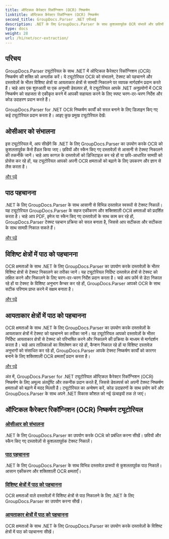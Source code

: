 ```yaml
---
title: ऑप्टिकल कैरेक्टर रिकॉग्निशन (OCR) निष्कर्षण
linktitle: ऑप्टिकल कैरेक्टर रिकॉग्निशन (OCR) निष्कर्षण
second_title: GroupDocs.Parser .NET एपीआई
description: .NET के लिए GroupDocs.Parser के साथ कुशलतापूर्वक OCR संभालें और छवियों और दस्तावेज़ों से टेक्स्ट निकालें। आज ही अपनी OCR क्षमताओं को बढ़ाएँ!
type: docs
weight: 28
url: /hi/net/ocr-extraction/
---
```


## परिचय

GroupDocs.Parser ट्यूटोरियल के साथ .NET में ऑप्टिकल कैरेक्टर रिकॉग्निशन (OCR) निष्कर्षण की शक्ति को अनलॉक करें। ये ट्यूटोरियल OCR को संभालने, टेक्स्ट को पहचानने और दस्तावेज़ों के भीतर विशिष्ट क्षेत्रों या आयताकार क्षेत्रों से सामग्री निकालने पर व्यापक मार्गदर्शन प्रदान करते हैं। चाहे आप एक शुरुआती या एक अनुभवी डेवलपर हों, ये ट्यूटोरियल आपके .NET अनुप्रयोगों में OCR निष्कर्षण को सहजता से एकीकृत करने में आपकी सहायता करने के लिए स्पष्ट चरण-दर-चरण निर्देश और कोड उदाहरण प्रदान करते हैं।

GroupDocs.Parser for .NET OCR निष्कर्षण कार्यों को सरल बनाने के लिए डिज़ाइन किए गए कई ट्यूटोरियल प्रदान करता है। आइए कुछ प्रमुख ट्यूटोरियल देखें:

## ओसीआर को संभालना
इस ट्यूटोरियल में, आप सीखेंगे कि .NET के लिए GroupDocs.Parser का उपयोग करके OCR को कुशलतापूर्वक कैसे हैंडल किया जाए। छवियों और स्कैन किए गए दस्तावेज़ों से आसानी से टेक्स्ट निकालने की तकनीकें जानें। चाहे आप कागज़ के दस्तावेज़ों को डिजिटाइज़ कर रहे हों या छवि-आधारित सामग्री को प्रोसेस कर रहे हों, यह ट्यूटोरियल आपको अपनी OCR क्षमताओं को बढ़ाने के लिए उपकरण और ज्ञान से लैस करता है।

[और पढ़ें](./handling-ocr/)

## पाठ पहचानना
.NET के लिए GroupDocs.Parser के साथ आसानी से विभिन्न दस्तावेज़ स्वरूपों से टेक्स्ट निकालें। यह ट्यूटोरियल GroupDocs.Parser के सहज एकीकरण और शक्तिशाली OCR क्षमताओं को प्रदर्शित करता है। चाहे आप PDF, इमेज या स्कैन किए गए दस्तावेज़ों के साथ काम कर रहे हों, GroupDocs.Parser टेक्स्ट पहचान प्रक्रिया को सरल बनाता है, जिससे आप सटीकता और सटीकता के साथ सामग्री निकाल सकते हैं।

[और पढ़ें](./recognizing-text/)

## विशिष्ट क्षेत्रों में पाठ को पहचानना
OCR क्षमताओं के साथ .NET के लिए GroupDocs.Parser का उपयोग करके दस्तावेज़ों के भीतर विशिष्ट क्षेत्रों से टेक्स्ट निकालने का तरीका जानें। यह ट्यूटोरियल निर्दिष्ट दस्तावेज़ क्षेत्रों से टेक्स्ट को लक्षित करने और निकालने के लिए चरण-दर-चरण निर्देश प्रदान करता है। चाहे आप फ़ॉर्म से डेटा निकाल रहे हों या टेक्स्ट के विशिष्ट अनुभाग कैप्चर कर रहे हों, GroupDocs.Parser आपको OCR के साथ सटीक परिणाम प्राप्त करने में सक्षम बनाता है।

[और पढ़ें](./recognizing-text-in-specific-areas/)

## आयताकार क्षेत्रों में पाठ को पहचानना
OCR क्षमताओं के साथ .NET के लिए GroupDocs.Parser का उपयोग करके दस्तावेज़ों के आयताकार क्षेत्रों में टेक्स्ट को पहचानने का तरीका जानें। यह ट्यूटोरियल आपको दस्तावेज़ों के भीतर निर्दिष्ट आयताकार क्षेत्रों से टेक्स्ट को परिभाषित करने और निकालने की प्रक्रिया के माध्यम से मार्गदर्शन करता है। चाहे आप तालिकाओं का विश्लेषण कर रहे हों, कैप्शन निकाल रहे हों या विशिष्ट दस्तावेज़ अनुभागों को संसाधित कर रहे हों, GroupDocs.Parser आपके टेक्स्ट निष्कर्षण कार्यों को कारगर बनाने के लिए शक्तिशाली OCR क्षमताएँ प्रदान करता है।

[और पढ़ें](./recognizing-text-in-rectangular-regions/)

अंत में, GroupDocs.Parser for .NET ट्यूटोरियल ऑप्टिकल कैरेक्टर रिकॉग्निशन (OCR) निष्कर्षण के लिए अमूल्य अंतर्दृष्टि और तकनीक प्रदान करते हैं, जिससे डेवलपर्स को अपनी टेक्स्ट निष्कर्षण क्षमताओं को बढ़ाने में मदद मिलती है। ट्यूटोरियल का अन्वेषण करें, कोड उदाहरणों के साथ प्रयोग करें और GroupDocs.Parser के साथ अपने .NET विकास कौशल को नई ऊंचाइयों तक ले जाएं।
## ऑप्टिकल कैरेक्टर रिकॉग्निशन (OCR) निष्कर्षण ट्यूटोरियल
### [ओसीआर को संभालना](./handling-ocr/)
.NET के लिए GroupDocs.Parser का उपयोग करके OCR को प्रबंधित करना सीखें। छवियों और स्कैन किए गए दस्तावेज़ों से कुशलतापूर्वक टेक्स्ट निकालें।
### [पाठ पहचानना](./recognizing-text/)
.NET के लिए GroupDocs.Parser के साथ विभिन्न दस्तावेज़ प्रारूपों से कुशलतापूर्वक पाठ निकालें। आसान एकीकरण और शक्तिशाली OCR क्षमताएँ।
### [विशिष्ट क्षेत्रों में पाठ को पहचानना](./recognizing-text-in-specific-areas/)
OCR क्षमताओं वाले दस्तावेज़ों में विशिष्ट क्षेत्रों से पाठ निकालने के लिए .NET के लिए GroupDocs.Parser का उपयोग करना सीखें।
### [आयताकार क्षेत्रों में पाठ को पहचानना](./recognizing-text-in-rectangular-regions/)
OCR क्षमताओं के साथ .NET के लिए GroupDocs.Parser का उपयोग करके दस्तावेज़ों के विशिष्ट क्षेत्रों में पाठ को पहचानना सीखें।